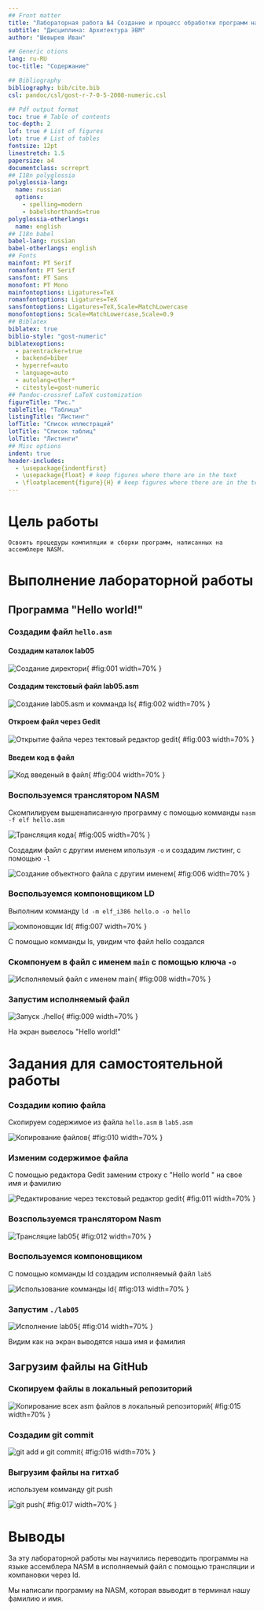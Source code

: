 ```yaml
---
## Front matter
title: "Лабораторная работа №4 Создание и процесс обработки программ на языке ассемблера NASM"
subtitle: "Дисциплина: Архитектура ЭВМ"
author: "Шевырев Иван"

## Generic otions
lang: ru-RU
toc-title: "Содержание"

## Bibliography
bibliography: bib/cite.bib
csl: pandoc/csl/gost-r-7-0-5-2008-numeric.csl

## Pdf output format
toc: true # Table of contents
toc-depth: 2
lof: true # List of figures
lot: true # List of tables
fontsize: 12pt
linestretch: 1.5
papersize: a4
documentclass: scrreprt
## I18n polyglossia
polyglossia-lang:
  name: russian
  options:
	- spelling=modern
	- babelshorthands=true
polyglossia-otherlangs:
  name: english
## I18n babel
babel-lang: russian
babel-otherlangs: english
## Fonts
mainfont: PT Serif
romanfont: PT Serif
sansfont: PT Sans
monofont: PT Mono
mainfontoptions: Ligatures=TeX
romanfontoptions: Ligatures=TeX
sansfontoptions: Ligatures=TeX,Scale=MatchLowercase
monofontoptions: Scale=MatchLowercase,Scale=0.9
## Biblatex
biblatex: true
biblio-style: "gost-numeric"
biblatexoptions:
  - parentracker=true
  - backend=biber
  - hyperref=auto
  - language=auto
  - autolang=other*
  - citestyle=gost-numeric
## Pandoc-crossref LaTeX customization
figureTitle: "Рис."
tableTitle: "Таблица"
listingTitle: "Листинг"
lofTitle: "Список иллюстраций"
lotTitle: "Список таблиц"
lolTitle: "Листинги"
## Misc options
indent: true
header-includes:
  - \usepackage{indentfirst}
  - \usepackage{float} # keep figures where there are in the text
  - \floatplacement{figure}{H} # keep figures where there are in the text
---
```


# Цель работы
	
	Освоить процедуры компиляции и сборки программ, написанных на ассемблере NASM.
	
# Выполнение лабораторной работы

## Программа "Hello world!"

### Создадим файл `hello.asm`

#### Создадим каталок lab05

![Создание директори](image/1.png){ #fig:001 width=70% }

#### Создадим текстовый файл lab05.asm 

![Создание lab05.asm и комманда ls](image/2.png){ #fig:002 width=70% }

#### Откроем файл через Gedit

![Открытие файла через тектовый редактор gedit](image/3.png){ #fig:003 width=70% }

#### Введем код в файл

![Код  введеный в файл](image/4.png){ #fig:004 width=70% }

### Воспользуемся транслятором NASM

Скомпилируем вышенаписанную программу с помощью комманды `nasm -f elf hello.asm`

![Трансляция кода](image/5.png){ #fig:005 width=70% }


Создадим файл с другим именем ипользуя  `-o` и создадим листинг, с помощью `-l`

![Создание объектного файла с другим именем](image/6.png){ #fig:006 width=70% }

### Воспользуемся компоновщиком LD 

Выполним комманду `ld -m elf_i386 hello.o -o hello` 

![компоновщик  `ld`](image/7.png){ #fig:007 width=70% }

С помощью комманды ls, увидим что файл hello создался


### Скомпонуем в  файл с именем  `main`  с помощью ключа `-o`


![Исполняемый файл с именем main](image/8.png){ #fig:008 width=70% }


### Запустим исполняемый файл

![Запуск  ./hello](image/9.png){ #fig:009 width=70% }

На экран вывелось "Hello world!"

# Задания для самостоятельной работы

###  Создадим копию файла 

Скопируем содержимое из файла `hello.asm` в `lab5.asm`

![Копирование  файлов](image/10.png){ #fig:010 width=70% }

### Изменим содержимое файла 

С помощью редактора Gedit заменим строку с "Hello world " на свое имя и фамилию

![Редактирование через текстовый редактор gedit](image/11.png){ #fig:011 width=70% }


### Возспользуемся транслятором Nasm

![Трансляцие lab05](image/12.png){ #fig:012 width=70% }

### Воспользуемся компоновщиком 

С помощью комманды ld создадим исполняемый файл `lab5`

![Использование комманды ld](image/13.png){ #fig:013 width=70% }

### Запустим `./lab05`


![Исполнение lab05](image/14.png){ #fig:014 width=70% }

Видим как на экран выводятся наша имя и фамилия

## Загрузим файлы на GitHub

### Скопируем файлы в локальный репозиторий 
![Копирование всех asm файлов в локальный репозиторий](image/15.png){ #fig:015 width=70% }

### Создадим git commit 
![git add и git commit ](image/16.png){ #fig:016 width=70% }

### Выгрузим файлы на гитхаб

используем комманду git push

![git push](image/17.png){ #fig:017 width=70% }

# Выводы

За эту  лабораторной работы мы научились переводить программы на языке ассемблера NASM в исполняемый файл с помощью трансляции и компановки через ld.

Мы написали программу на NASM, которая ввыводит в терминал нашу фамилию и имя. 

